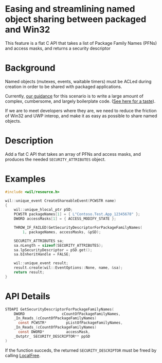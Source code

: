 # Easing and streamlining named object sharing between packaged and Win32

This feature is a flat C API that takes a list of Package Family Names (PFNs) and access masks, and returns a security descriptor

# Background

Named objects (mutexes, events, waitable timers) must be ACLed during creation in order to be shared with packaged applications.

Currently, [our guidance](https://docs.microsoft.com/en-us/windows/uwp/communication/sharing-named-objects) for this scenario is to write a large amount of complex, cumbersome, and largely boilerplate code. ([See here for a taste](https://docs.microsoft.com/en-us/windows/win32/api/securityappcontainer/nf-securityappcontainer-getappcontainernamedobjectpath#examples)).

If we are to meet developers where they are, we need to reduce the friction of Win32 and UWP interop, and make it as easy as possible to share named objects.

# Description

Add a flat C API that takes an array of PFNs and access masks, and produces the needed `SECURITY_ATTRIBUTES` object.

# Examples

```c++
#include <wil/resource.h>

wil::unique_event CreateShareableEvent(PCWSTR name)
{
    wil::unique_hlocal_ptr pSD;
    PCWSTR packageNames[1] = { L"Contoso.Test.App_12345678" };
    DWORD accessMasks[1] = { ACCESS_MODIFY_STATE };

    THROW_IF_FAILED(GetSecurityDescriptorForPackageFamilyNames(
        1, packageNames, accessMasks, &pSD);

    SECURITY_ATTRIBUTES sa;
    sa.nLength = sizeof(SECURITY_ATTRIBUTES);
    sa.lpSecurityDescriptor = pSD.get();
    sa.bInheritHandle = FALSE;

    wil::unique_event result;
    result.create(wil::EventOptions::None, name, &sa);
    return result;
}
```

# API Details

```c
STDAPI GetSecurityDescriptorForPackageFamilyNames(
    DWORD                 cCountOfPackageFamilyNames,
    _In_Reads_(cCountOfPackageFamilyNames)
      const PCWSTR*         pListOfPackageFamilyNames,
    _In_Reads_(cCountOfPackageFamilyNames)
      const DWORD*          accessMask,
    _Outptr_ SECURITY_DESCRIPTOR** ppSD
)
```
If the function succeds, the returned `SECURITY_DESCRIPTOR` must be freed by calling [LocalFree](https://docs.microsoft.com/en-us/windows/desktop/api/winbase/nf-winbase-localfree).
